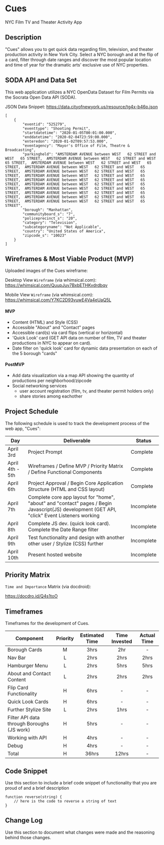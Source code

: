 # Cues
NYC Film TV and Theater Activity App

## Description

"Cues" allows you to get quick data regarding film, television, and theater production activity in New York City. Select a NYC borough and at the flip of a card, filter through date ranges and discover the most popular location and time of year for the dramatic arts' exclusive use of NYC properties. 

## SODA API and Data Set

This web application utilizes a NYC OpenData Dataset for Film Permits via the Socrata Open Data API (SODA).

JSON Data Snippet: https://data.cityofnewyork.us/resource/tg4x-b46p.json
```
[
    {
        "eventid": "525279",
        "eventtype": "Shooting Permit",
        "startdatetime": "2020-01-05T00:01:00.000",
        "enddatetime": "2020-02-04T23:59:00.000",
        "enteredon": "2020-01-02T09:57:53.000",
        "eventagency": "Mayor's Office of Film, Theatre & Broadcasting",
        "parkingheld": "AMSTERDAM AVENUE between WEST   62 STREET and WEST   65 STREET,  AMSTERDAM AVENUE between WEST   62 STREET and WEST   65 STREET,  AMSTERDAM AVENUE between WEST   62 STREET and WEST   65 STREET,  AMSTERDAM AVENUE between WEST   62 STREET and WEST   65 STREET,  AMSTERDAM AVENUE between WEST   62 STREET and WEST   65 STREET,  AMSTERDAM AVENUE between WEST   62 STREET and WEST   65 STREET,  AMSTERDAM AVENUE between WEST   62 STREET and WEST   65 STREET,  AMSTERDAM AVENUE between WEST   62 STREET and WEST   65 STREET,  AMSTERDAM AVENUE between WEST   62 STREET and WEST   65 STREET,  AMSTERDAM AVENUE between WEST   62 STREET and WEST   65 STREET,  AMSTERDAM AVENUE between WEST   62 STREET and WEST   65 STREET,  AMSTERDAM AVENUE between WEST   62 STREET and WEST   65 STREET",
        "borough": "Manhattan",
        "communityboard_s": "7",
        "policeprecinct_s": "20",
        "category": "Television",
        "subcategoryname": "Not Applicable",
        "country": "United States of America",
        "zipcode_s": "10023"
    }
]
```

## Wireframes & Most Viable Product (MVP)

Uploaded images of the Cues wireframe:

Desktop View `Wireframe` (via whimsical.com):
https://whimsical.com/QuupJuv7BxbETHKvdrdbqv

Mobile View `Wireframe` (via whimsical.com):
https://whimsical.com/Y7KC2D93vuwE4Va4eUaQ5L

#### MVP 

- Content (HTML) and Style (CSS) 
- Accessible "About" and "Contact" pages
- Accessible card(s) via card flips (vertical or horizontal)
- 'Quick Look' card (GET API data on number of film, TV and theater productions in NYC to appear on card).
- Date filter on 'quick look' card for dynamic data presentation on each of the 5 borough "cards"

#### PostMVP 

- Add data visualization via a map API showing the quantity of productions per neighborhood/zipcode
- Social networking services 
  - user account registration (film, tv, and theater permit holders only)
  - share stories among eachother

## Project Schedule

The following schedule is used to track the development process of the web app, "Cues":  

|  Day | Deliverable | Status
|---|---| ---|
|April 3rd| Project Prompt | Complete
|April 4th - 5th| Wireframes / Define MVP / Priority Matrix / Define Functional Components | Complete
|April 6th| Project Approval / Begin Core Application Structure (HTML and CSS layout) | Complete
|April 7th| Complete core app layout for "home", "about" and "contact" pages / Begin Javascript(JS) development (GET API, "click" Event Listeners working | Incomplete
|April 8th| Complete JS dev. (quick look card). Complete the Date Range filter | Incomplete
|April 9th| Test functionality and design with another other user / Stylize (CSS) further | Incomplete
|April 10th| Present hosted website | Incomplete

## Priority Matrix

`Time and Importance` Matrix (via docdroid):

https://docdro.id/Q4s1toO


## Timeframes

Timeframes for the development of Cues.

| Component | Priority | Estimated Time | Time Invested | Actual Time |
| --- | :---: |  :---: | :---: | :---: |
| Borough Cards | M | 3hrs| 2hr | - |
| Nav Bar | L | 2hrs| 2hrs | 2hrs |
| Hamburger Menu | L | 2hrs | 5hrs | 5hrs |
| About and Contact Content | L | 2hrs | 2hrs | 2hrs |
| Flip Card Functionality | H | 6hrs | - | - |
| Quick Look Cards | H | 6hrs | - | - |
| Further Stylize Site | L | 2hrs | 1hrs | - |
| Filter API data through Boroughs (JS work) | H | 5hrs | - | - |
| Working with API | H | 4hrs | - | - |
| Debug | H | 4hrs | - | - |
| Total | H | 36hrs| 12hrs | - |

## Code Snippet

Use this section to include a brief code snippet of functionality that you are proud of and a brief description  

```
function reverse(string) {
	// here is the code to reverse a string of text
}
```

## Change Log
 Use this section to document what changes were made and the reasoning behind those changes.  
